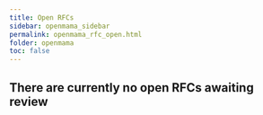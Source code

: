 ```yaml
---
title: Open RFCs
sidebar: openmama_sidebar
permalink: openmama_rfc_open.html
folder: openmama
toc: false
---
```



[comment]: <> (Comment this out when an RFC is in-flight, see http://stackoverflow.com/questions/4823468/comments-in-markdown)

## There are currently no open RFCs awaiting review

[comment]: <> (Uncomment the lines below when an RFC is in-flight)

[comment]: <> (## RFCs currently in review)

